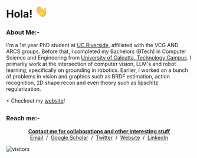 # Hola! <img src="https://github.com/ABSphreak/ABSphreak/blob/master/gifs/Hi.gif" width="35px">

### About Me:- 
I'm a 1st year PhD student at [UC Riverside](https://www.ucr.edu/), affiliated with the VCG AND ARCS groups. Before that, I completed my Bachelors (BTech) in Computer Science and Engineering from [University of Calcutta, Technology Campus](https://www.caluniv.ac.in/campuses/campus-8.html). I primarily work at the intersection of computer vision, LLM's and robot learning, specifically on grounding in robotics. Earlier, I worked on a bunch of problems in vision and graphics such as BRDF estimation, action recognition, 2D shape recon and even theory such as lipschitz regularization.

⚡ Checkout my [website](http://sarosijbose.github.io/)!

### Reach me:-
<p align="center"><strong><u>Contact me for collaborations and other interesting stuff</u></strong><br>
<!-- <p align="center"> -->
                <a href="mailto:sarosijbose2000-remove-if-human@gmail.com">Email</a> &nbsp/&nbsp
<!--                 <a href="https://drive.google.com/file/d/1OqBNcu8g0NIV2onTXgaLIou54xZWzccY/view" target="_blank">CV</a> &nbsp/&nbsp -->
                <a href="https://scholar.google.com/citations?user=AxWd_loAAAAJ" target="_blank">Google Scholar</a> &nbsp/&nbsp
                <a href="https://twitter.com/SarosijB" target="_blank">Twitter</a> &nbsp/&nbsp
                <a href="https://sarosijbose.github.io/" target="_blank">Website</a> &nbsp/&nbsp
                <a href="https://www.linkedin.com/in/sarosijbose" target="_blank">LinkedIn</a> 
              </p>

![visitors](https://visitor-badge.laobi.icu/badge?page_id=sarosijbose.sarosijbose)

